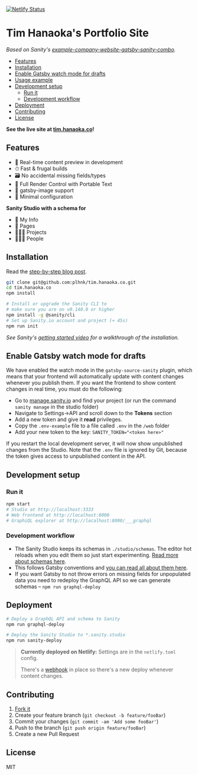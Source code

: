 [![Netlify Status](https://api.netlify.com/api/v1/badges/83356698-0317-4472-bc33-2f4aa7bacfc1/deploy-status)](https://app.netlify.com/sites/dazzling-mccarthy-03c22b/deploys)

# Tim Hanaoka's Portfolio Site

_Based on Sanity's [example-company-website-gatsby-sanity-combo](https://github.com/sanity-io/example-company-website-gatsby-sanity-combo)._

- [Features](#features)
- [Installation](#installation)
- [Enable Gatsby watch mode for drafts](#enable-gatsby-watch-mode-for-drafts)
- [Usage example](#usage-example)
- [Development setup](#development-setup)
  - [Run it](#run-it)
  - [Development workflow](#development-workflow)
- [Deployment](#deployment)
- [Contributing](#contributing)
- [License](#license)

**See the live site at [tim.hanaoka.co](https://tim.hanaoka.co)!**

## Features

- 📡 Real-time content preview in development
- ⏱ Fast & frugal builds
- 🗃 No accidental missing fields/types
- 🧰 Full Render Control with Portable Text
- 📸 gatsby-image support
- 🔧 Minimal configuration

**Sanity Studio with a schema for**

- 🏢 My Info
- 📃 Pages
- 👨🏼‍🎨 Projects
- 👩🏾‍💻 People

## Installation

Read the [step-by-step blog post](https://www.sanity.io/blog/how-to-quickly-set-up-a-gatsby-js-jamstack-website-with-a-headless-cms).

```sh
git clone git@github.com:plhnk/tim.hanaoka.co.git
cd tim.hanaoka.co
npm install

# Install or upgrade the Sanity CLI to
# make sure you are on v0.140.0 or higher
npm install -g @sanity/cli
# Set up Sanity.io account and project (≈ 45s)
npm run init

```

_See Sanity's [getting started video](https://www.youtube.com/watch?v=qU4lFYp3KiQ) for a walkthrough of the installation._

## Enable Gatsby watch mode for drafts

We have enabled the watch mode in the `gatsby-source-sanity` plugin, which means that your frontend will automatically update with content changes whenever you publish them. If you want the frontend to show content changes in real time, you must do the following:

- Go to [manage.sanity.io](https://manage.sanity.io) and find your project (or run the command `sanity manage` in the studio folder)
- Navigate to Settings->API and scroll down to the **Tokens** section
- Add a new token and give it **read** privileges.
- Copy the `.env-example` file to a file called `.env` in the `/web` folder
- Add your new token to the key: `SANITY_TOKEN="<token here>"`

If you restart the local development server, it will now show unpublished changes from the Studio. Note that the `.env` file is ignored by Git, because the token gives access to unpublished content in the API.

## Development setup

### Run it

```sh
npm start
# Studio at http://localhost:3333
# Web frontend at http://localhost:8000
# GraphiQL explorer at http://localhost:8000/___graphql
```

### Development workflow

- The Sanity Studio keeps its schemas in `./studio/schemas`. The editor hot reloads when you edit them so just start experimenting. [Read more about schemas here](https://www.sanity.io/docs/content-studio/the-schema).
- This follows Gatsby conventions and [you can read all about them here](https://www.gatsbyjs.org/tutorial/).
- If you want Gatsby to not throw errors on missing fields for unpopulated data you need to redeploy the GraphQL API so we can generate schemas – `npm run graphql-deploy`

## Deployment

```sh
# Deploy a GraphQL API and schema to Sanity
npm run graphql-deploy

# Deploy the Sanity Studio to *.sanity.studio
npm run sanity-deploy
```

> **Currently deployed on Netlify:**
> Settings are in the `netlify.toml` config.
>
> There's a [webhook](https://www.sanity.io/docs/webhooks) in place so there's a new deploy whenever content changes.

## Contributing

1. [Fork it](https://https://github.com/plhnk/tim.hanaoka.co/fork)
2. Create your feature branch (`git checkout -b feature/fooBar`)
3. Commit your changes (`git commit -am 'Add some fooBar'`)
4. Push to the branch (`git push origin feature/fooBar`)
5. Create a new Pull Request

## License

MIT

